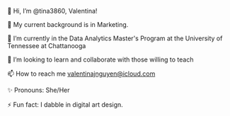  👋 Hi, I’m @tina3860, Valentina! 
 
 👀 My current background is in Marketing. 
 
 🌱 I’m currently in the Data Analytics Master's Program at the University of Tennessee at Chattanooga 
 
 💞️ I’m looking to learn and collaborate with those willing to teach
 
 📫 How to reach me valentinajnguyen@icloud.com
 
 ✨ Pronouns: She/Her
 
 ⚡️ Fun fact: I dabble in digital art design. 


